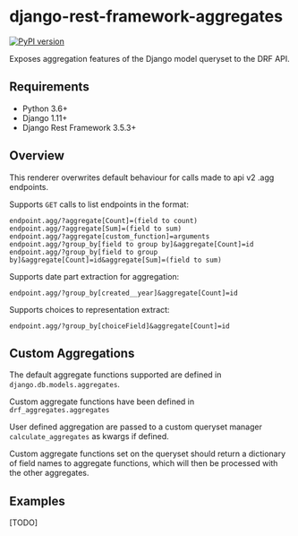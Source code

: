 # django-rest-framework-aggregates
[![PyPI version](https://badge.fury.io/py/drf-aggregates.svg)](https://badge.fury.io/py/drf-aggregates)

Exposes aggregation features of the Django model queryset to the DRF API.

## Requirements

 - Python 3.6+
 - Django 1.11+
 - Django Rest Framework 3.5.3+

## Overview

This renderer overwrites default behaviour for calls made to api v2 .agg endpoints.

Supports `GET` calls to list endpoints in the format:

    endpoint.agg/?aggregate[Count]=(field to count)
    endpoint.agg/?aggregate[Sum]=(field to sum)
    endpoint.agg/?aggregate[custom_function]=arguments
    endpoint.agg/?group_by[field to group by]&aggregate[Count]=id
    endpoint.agg/?group_by[field to group by]&aggregate[Count]=id&aggregate[Sum]=(field to sum)

Supports date part extraction for aggregation:

    endpoint.agg/?group_by[created__year]&aggregate[Count]=id

Supports choices to representation extract:

    endpoint.agg/?group_by[choiceField]&aggregate[Count]=id

## Custom Aggregations

The default aggregate functions supported are defined in `django.db.models.aggregates`.

Custom aggregate functions have been defined in `drf_aggregates.aggregates`

User defined aggregation are passed to a custom queryset manager `calculate_aggregates` as kwargs if defined.

Custom aggregate functions set on the queryset should return a dictionary of field names to aggregate functions, which will then be processed with the other aggregates.

## Examples

[TODO]
